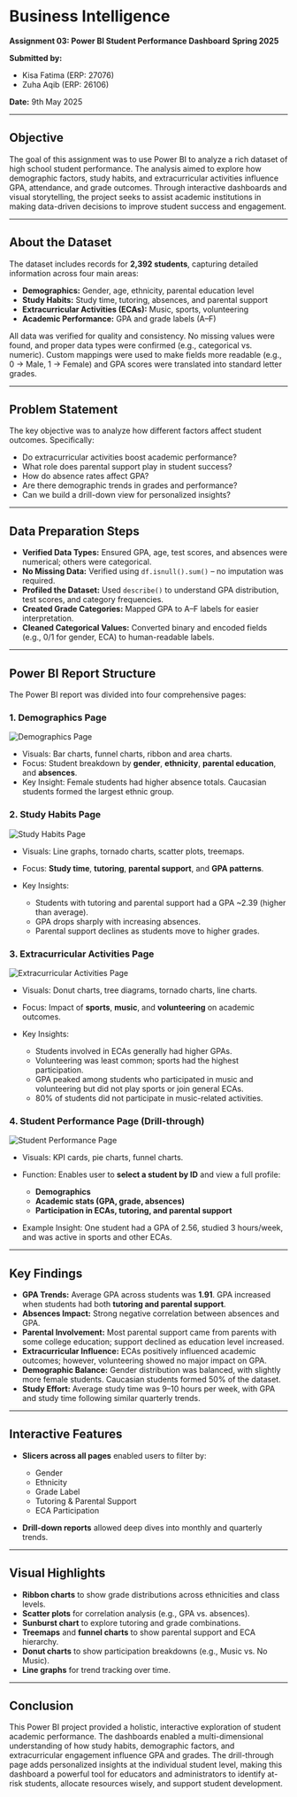 # Business Intelligence

**Assignment 03: Power BI Student Performance Dashboard**
**Spring 2025**

**Submitted by:**

* Kisa Fatima (ERP: 27076)
* Zuha Aqib (ERP: 26106)

**Date:** 9th May 2025

---

## Objective

The goal of this assignment was to use Power BI to analyze a rich dataset of high school student performance. The analysis aimed to explore how demographic factors, study habits, and extracurricular activities influence GPA, attendance, and grade outcomes. Through interactive dashboards and visual storytelling, the project seeks to assist academic institutions in making data-driven decisions to improve student success and engagement.

---

## About the Dataset

The dataset includes records for **2,392 students**, capturing detailed information across four main areas:

* **Demographics:** Gender, age, ethnicity, parental education level
* **Study Habits:** Study time, tutoring, absences, and parental support
* **Extracurricular Activities (ECAs):** Music, sports, volunteering
* **Academic Performance:** GPA and grade labels (A–F)

All data was verified for quality and consistency. No missing values were found, and proper data types were confirmed (e.g., categorical vs. numeric). Custom mappings were used to make fields more readable (e.g., 0 → Male, 1 → Female) and GPA scores were translated into standard letter grades.

---

## Problem Statement

The key objective was to analyze how different factors affect student outcomes. Specifically:

* Do extracurricular activities boost academic performance?
* What role does parental support play in student success?
* How do absence rates affect GPA?
* Are there demographic trends in grades and performance?
* Can we build a drill-down view for personalized insights?

---

## Data Preparation Steps

* **Verified Data Types:** Ensured GPA, age, test scores, and absences were numerical; others were categorical.
* **No Missing Data:** Verified using `df.isnull().sum()` – no imputation was required.
* **Profiled the Dataset:** Used `describe()` to understand GPA distribution, test scores, and category frequencies.
* **Created Grade Categories:** Mapped GPA to A–F labels for easier interpretation.
* **Cleaned Categorical Values:** Converted binary and encoded fields (e.g., 0/1 for gender, ECA) to human-readable labels.

---

## Power BI Report Structure

The Power BI report was divided into four comprehensive pages:

### 1. **Demographics Page**

![Demographics Page](images/page1.png)

* Visuals: Bar charts, funnel charts, ribbon and area charts.
* Focus: Student breakdown by **gender**, **ethnicity**, **parental education**, and **absences**.
* Key Insight: Female students had higher absence totals. Caucasian students formed the largest ethnic group.

### 2. **Study Habits Page**

![Study Habits Page](images/page2.png)

* Visuals: Line graphs, tornado charts, scatter plots, treemaps.
* Focus: **Study time**, **tutoring**, **parental support**, and **GPA patterns**.
* Key Insights:

  * Students with tutoring and parental support had a GPA \~2.39 (higher than average).
  * GPA drops sharply with increasing absences.
  * Parental support declines as students move to higher grades.

### 3. **Extracurricular Activities Page**

![Extracurricular Activities Page](images/page3.png)

* Visuals: Donut charts, tree diagrams, tornado charts, line charts.
* Focus: Impact of **sports**, **music**, and **volunteering** on academic outcomes.
* Key Insights:

  * Students involved in ECAs generally had higher GPAs.
  * Volunteering was least common; sports had the highest participation.
  * GPA peaked among students who participated in music and volunteering but did not play sports or join general ECAs.
  * 80% of students did not participate in music-related activities.

### 4. **Student Performance Page (Drill-through)**

![Student Performance Page](images/page4.png)

* Visuals: KPI cards, pie charts, funnel charts.
* Function: Enables user to **select a student by ID** and view a full profile:

  * **Demographics**
  * **Academic stats (GPA, grade, absences)**
  * **Participation in ECAs, tutoring, and parental support**
* Example Insight: One student had a GPA of 2.56, studied 3 hours/week, and was active in sports and other ECAs.

---

## Key Findings

* **GPA Trends:** Average GPA across students was **1.91**. GPA increased when students had both **tutoring and parental support**.
* **Absences Impact:** Strong negative correlation between absences and GPA.
* **Parental Involvement:** Most parental support came from parents with some college education; support declined as education level increased.
* **Extracurricular Influence:** ECAs positively influenced academic outcomes; however, volunteering showed no major impact on GPA.
* **Demographic Balance:** Gender distribution was balanced, with slightly more female students. Caucasian students formed 50% of the dataset.
* **Study Effort:** Average study time was 9–10 hours per week, with GPA and study time following similar quarterly trends.

---

## Interactive Features

* **Slicers across all pages** enabled users to filter by:

  * Gender
  * Ethnicity
  * Grade Label
  * Tutoring & Parental Support
  * ECA Participation
* **Drill-down reports** allowed deep dives into monthly and quarterly trends.

---

## Visual Highlights

* **Ribbon charts** to show grade distributions across ethnicities and class levels.
* **Scatter plots** for correlation analysis (e.g., GPA vs. absences).
* **Sunburst chart** to explore tutoring and grade combinations.
* **Treemaps** and **funnel charts** to show parental support and ECA hierarchy.
* **Donut charts** to show participation breakdowns (e.g., Music vs. No Music).
* **Line graphs** for trend tracking over time.

---

## Conclusion

This Power BI project provided a holistic, interactive exploration of student academic performance. The dashboards enabled a multi-dimensional understanding of how study habits, demographic factors, and extracurricular engagement influence GPA and grades. The drill-through page adds personalized insights at the individual student level, making this dashboard a powerful tool for educators and administrators to identify at-risk students, allocate resources wisely, and support student development.